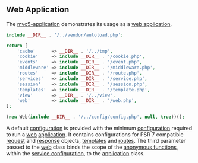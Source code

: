 ## Web Application
The <a href="https://github.com/mvc5/mvc5-application">mvc5-application</a> demonstrates its usage as a [web application](https://github.com/mvc5/mvc5/blob/master/src/Web.php).

```php
include __DIR__ . '/../vendor/autoload.php';
```

```php
return [
    'cache'      => __DIR__ . '/../tmp',
    'cookie'     => include __DIR__ . '/cookie.php',
    'events'     => include __DIR__ . '/event.php',
    'middleware' => include __DIR__ . '/middleware.php',
    'routes'     => include __DIR__ . '/route.php',
    'services'   => include __DIR__ . '/service.php',
    'session'    => include __DIR__ . '/session.php',
    'templates'  => include __DIR__ . '/template.php',
    'view'       => __DIR__ . '/../view',
    'web'        => include __DIR__ . '/web.php',
];
```

```php
(new Web(include __DIR__ . '/../config/config.php', null, true))();
```
A default [configuration](https://github.com/mvc5/mvc5-application/blob/master/config/config.php) is provided with the minimum [configuration](https://github.com/mvc5/mvc5/tree/master/config) required to run a [web](https://github.com/mvc5/mvc5-application/blob/master/config/web.php) [application](https://github.com/mvc5/mvc5/blob/master/src/App.php). It contains configurations for PSR 7 compatible [request](https://github.com/mvc5/http-message/blob/master/config/service.php#L11) and [response](https://github.com/mvc5/http-message/blob/master/config/service.php#L13) objects, [templates](https://github.com/mvc5/mvc5-application/blob/master/config/template.php) and [routes](#routes). The third parameter passed to the [web](https://github.com/mvc5/mvc5/blob/master/src/Web.php) class binds the scope of the [anonymous functions](http://php.net/manual/en/functions.anonymous.php#functions.anonymous), within the [service configuration](https://github.com/mvc5/mvc5-application/blob/master/config/service.php), to the [application](https://github.com/mvc5/mvc5/blob/master/src/App.php) class. 
